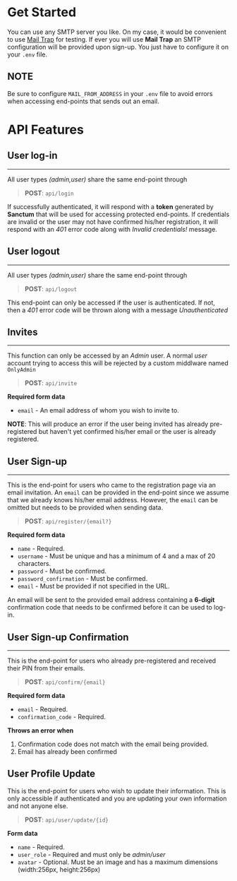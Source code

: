 # Get Started

You can use any SMTP server you like. On my case, it would be convenient to use [Mail Trap](https://mailtrap.io/) for testing. If ever you will use **Mail Trap** an SMTP configuration will be provided upon sign-up. You just have to configure it on your `.env` file. 

## NOTE
Be sure to configure `MAIL_FROM_ADDRESS` in your `.env` file to avoid errors when accessing end-points that sends out an email.



# API Features

## User log-in
----

All user types *(admin,user)* share the same end-point through

> **POST**: `api/login`

If successfully authenticated, it will respond with a **token** generated by **Sanctum** that will be used for accessing protected end-points. If credentials are invalid or the user may not have confirmed his/her registration, it will respond with an *401* error code along with *Invalid credentials!* message.

## User logout
----

All user types *(admin,user)* share the same end-point through

> **POST**: `api/logout`

This end-point can only be accessed if the user is authenticated. If not, then a *401* error code will be thrown along with a message *Unauthenticated*


## Invites
----
This function can only be accessed by an *Admin* user. A normal *user* account trying to access this will be rejected by a custom middlware named `OnlyAdmin`

> **POST**: `api/invite`

**Required form data**
- `email` - An email address of whom you wish to invite to.

**NOTE**: This will produce an error if the user being invited has already pre-registered but haven't yet confirmed his/her email or the user is already registered.

## User Sign-up
----
This is the end-point for users who came to the registration page via an email invitation. An `email` can be provided in the end-point since we assume that we already knows his/her email address. However, the `email` can be omitted but needs to be provided when sending data.

> **POST**: `api/register/{email?}`

**Required form data**
- `name` - Required.
- `username` - Must be unique and has a minimum of 4 and a max of 20 characters.
- `password` - Must be confirmed.
- `password_confirmation` - Must be confirmed.
- `email` - Must be provided if not specified in the URL.

An email will be sent to the provided email address containing a **6-digit** confirmation code that needs to be confirmed before it can be used to log-in.

## User Sign-up Confirmation
----
This is the end-point for users who already pre-registered and received their PIN from their emails.

> **POST**: `api/confirm/{email}`

**Required form data**
- `email` - Required.
- `confirmation_code` - Required.

**Throws an error when**
1. Confirmation code does not match with the email being provided.
2. Email has already been confirmed

## User Profile Update

This is the end-point for users who wish to update their information. This is only accessible if authenticated and you are updating your own information and not anyone else.

> **POST**: `api/user/update/{id}`

**Form data**
- `name` - Required.
- `user_role` - Required and must only be *admin/user*
- `avatar` - Optional. Must be an image and has a maximum dimensions (width:256px, height:256px)
